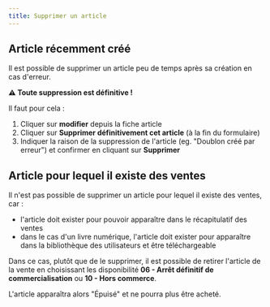 ```yaml
---
title: Supprimer un article
--- 
```


## Article récemment créé

Il est possible de supprimer un article peu de temps après sa création en cas d'erreur.

**⚠️ Toute suppression est définitive !**

Il faut pour cela :
1. Cliquer sur **modifier** depuis la fiche article
2. Cliquer sur **Supprimer définitivement cet article** (à la fin du formulaire)
3. Indiquer la raison de la suppression de l'article (eg. "Doublon créé par erreur") et confirmer en cliquant sur **Supprimer**

## Article pour lequel il existe des ventes

Il n'est pas possible de supprimer un article pour lequel il existe des ventes, car :
- l'article doit exister pour pouvoir apparaître dans le récapitulatif des ventes
- dans le cas d'un livre numérique, l'article doit exister pour apparaître dans la bibliothèque des utilisateurs et être téléchargeable

Dans ce cas, plutôt que de le supprimer, il est possible de retirer l'article de la vente en choisissant les disponibilité **06 - Arrêt définitif de commercialisation** ou **10 - Hors commerce**.

L'article apparaîtra alors "Épuisé" et ne pourra plus être acheté.
